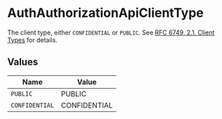 # AuthAuthorizationApiClientType

The client type, either `CONFIDENTIAL` or `PUBLIC`. See [RFC 6749, 2.1. Client Types](https://datatracker.ietf.org/doc/html/rfc6749#section-2.1)
for details.



## Values

| Name           | Value          |
| -------------- | -------------- |
| `PUBLIC`       | PUBLIC         |
| `CONFIDENTIAL` | CONFIDENTIAL   |